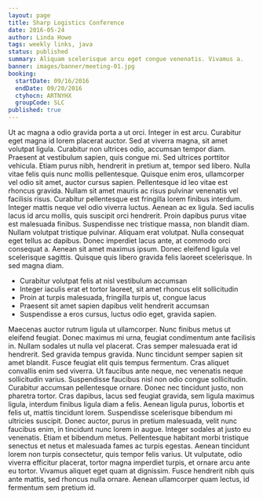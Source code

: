 ```yaml
---
layout: page
title: Sharp Logistics Conference
date: 2016-05-24
author: Linda Howe
tags: weekly links, java
status: published
summary: Aliquam scelerisque arcu eget congue venenatis. Vivamus a.
banner: images/banner/meeting-01.jpg
booking:
  startDate: 09/16/2016
  endDate: 09/20/2016
  ctyhocn: ARTNYHX
  groupCode: SLC
published: true
---
```

Ut ac magna a odio gravida porta a ut orci. Integer in est arcu. Curabitur eget magna id lorem placerat auctor. Sed at viverra magna, sit amet volutpat ligula. Curabitur non ultrices odio, accumsan tempor diam. Praesent at vestibulum sapien, quis congue mi. Sed ultrices porttitor vehicula. Etiam purus nibh, hendrerit in pretium at, tempor sed libero. Nulla vitae felis quis nunc mollis pellentesque. Quisque enim eros, ullamcorper vel odio sit amet, auctor cursus sapien. Pellentesque id leo vitae est rhoncus gravida. Nullam sit amet mauris ac risus pulvinar venenatis vel facilisis risus. Curabitur pellentesque est fringilla lorem finibus interdum. Integer mattis neque vel odio viverra luctus. Aenean ac ex ligula.
Sed iaculis lacus id arcu mollis, quis suscipit orci hendrerit. Proin dapibus purus vitae est malesuada finibus. Suspendisse nec tristique massa, non blandit diam. Nullam volutpat tristique pulvinar. Aliquam erat volutpat. Nulla consequat eget tellus ac dapibus. Donec imperdiet lacus ante, at commodo orci consequat a. Aenean sit amet maximus ipsum. Donec eleifend ligula vel scelerisque sagittis. Quisque quis libero gravida felis laoreet scelerisque. In sed magna diam.

* Curabitur volutpat felis at nisl vestibulum accumsan
* Integer iaculis erat et tortor laoreet, sit amet rhoncus elit sollicitudin
* Proin at turpis malesuada, fringilla turpis ut, congue lacus
* Praesent sit amet sapien dapibus velit hendrerit accumsan
* Suspendisse a eros cursus, luctus odio eget, gravida sapien.

Maecenas auctor rutrum ligula ut ullamcorper. Nunc finibus metus ut eleifend feugiat. Donec maximus mi urna, feugiat condimentum ante facilisis in. Nullam sodales ut nulla vel placerat. Cras semper malesuada erat id hendrerit. Sed gravida tempus gravida. Nunc tincidunt semper sapien sit amet blandit. Fusce feugiat elit quis tempus fermentum. Cras aliquet convallis enim sed viverra. Ut faucibus ante neque, nec venenatis neque sollicitudin varius. Suspendisse faucibus nisl non odio congue sollicitudin. Curabitur accumsan pellentesque ornare. Donec nec tincidunt justo, non pharetra tortor. Cras dapibus, lacus sed feugiat gravida, sem ligula maximus ligula, interdum finibus ligula diam a felis. Aenean ligula purus, lobortis et felis ut, mattis tincidunt lorem. Suspendisse scelerisque bibendum mi ultricies suscipit.
Donec auctor, purus in pretium malesuada, velit nunc faucibus enim, in tincidunt nunc lorem in augue. Integer sodales at justo eu venenatis. Etiam et bibendum metus. Pellentesque habitant morbi tristique senectus et netus et malesuada fames ac turpis egestas. Aenean tincidunt lorem non turpis consectetur, quis tempor felis varius. Ut vulputate, odio viverra efficitur placerat, tortor magna imperdiet turpis, et ornare arcu ante eu tortor. Vivamus aliquet eget quam at dignissim. Fusce hendrerit nibh quis ante mattis, sed rhoncus nulla ornare. Aenean ullamcorper quam lectus, id fermentum sem pretium id.

